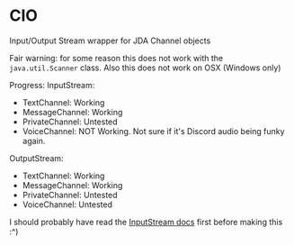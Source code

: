 # CIO
Input/Output Stream wrapper for JDA Channel objects

Fair warning: for some reason this does not work with the `java.util.Scanner` class. Also this does not work on OSX (Windows only)

Progress:
InputStream:
- TextChannel: Working
- MessageChannel: Working
- PrivateChannel: Untested
- VoiceChannel: NOT Working. Not sure if it's Discord audio being funky again.

OutputStream:
- TextChannel: Working
- MessageChannel: Working
- PrivateChannel: Untested
- VoiceChannel: Untested

I should probably have read the [InputStream docs](https://docs.oracle.com/javase/8/docs/api/java/io/InputStream.html) first before making this :^)
